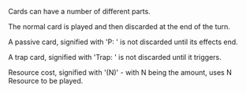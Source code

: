 Cards can have a number of different parts.

The normal card is played and then discarded at the end of the turn.

A passive card, signified with 'P: ' is not discarded until its effects end.

A trap card, signified with 'Trap: ' is not discarded until it triggers.

Resource cost, signified with '(N)' - with N being the amount, uses N Resource to be played.

